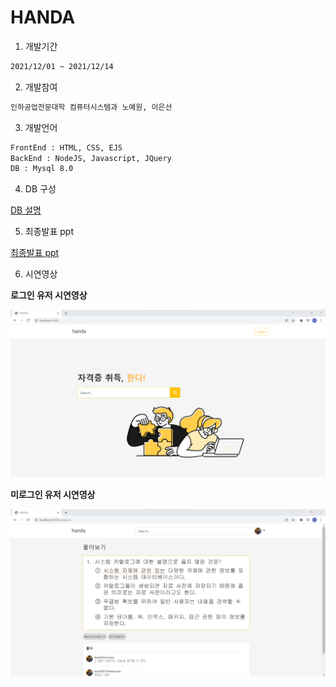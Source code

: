 # HANDA

1. 개발기간

```bash
2021/12/01 ~ 2021/12/14
```

2. 개발참여

```bash
인하공업전문대학 컴퓨터시스템과 노예원, 이은선
```

3. 개발언어

```bash
FrontEnd : HTML, CSS, EJS
BackEnd : NodeJS, Javascript, JQuery
DB : Mysql 8.0
```

4. DB 구성


[DB 설명](readme/DB.md)


5. 최종발표 ppt

[최종발표 ppt](readme/ppt/최종발표.pdf)

6. 시연영상

**로그인 유저 시연영상**

[![Watch the video](readme/git/handa1.png)](readme/video/user_ver.mp4)

**미로그인 유저 시연영상**

[![Watch the video](readme/git/handa2.png)](readme/video/user_ver.mp4)

